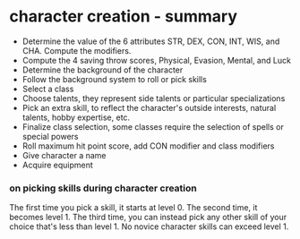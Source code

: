 
# character creation - summary

* Determine the value of the 6 attributes STR, DEX, CON, INT, WIS, and CHA. Compute the modifiers.
* Compute the 4 saving throw scores, Physical, Evasion, Mental, and Luck
* Determine the background of the character
* Follow the background system to roll or pick skills
* Select a class
* Choose talents, they represent side talents or particular specializations
* Pick an extra skill, to reflect the character's outside interests, natural talents, hobby expertise, etc.
* Finalize class selection, some classes require the selection of spells or special powers
* Roll maximum hit point score, add CON modifier and class modifiers
* Give character a name
* Acquire equipment

### on picking skills during character creation

The first time you pick a skill, it starts at level 0. The second time, it becomes level 1. The third time, you can instead pick any other skill of your choice that's less than level 1. No novice character skills can exceed level 1.

